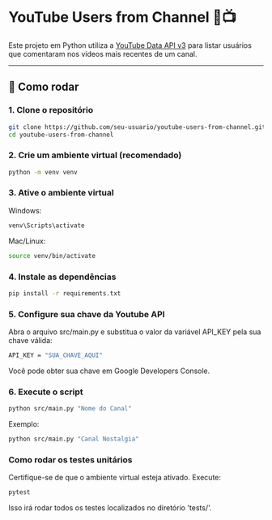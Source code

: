 # YouTube Users from Channel 🧠📺

Este projeto em Python utiliza a [YouTube Data API v3](https://developers.google.com/youtube/v3) para listar usuários que comentaram nos vídeos mais recentes de um canal.

---

## 🔧 Como rodar

### 1. Clone o repositório

```bash
git clone https://github.com/seu-usuario/youtube-users-from-channel.git
cd youtube-users-from-channel

```

### 2. Crie um ambiente virtual (recomendado)

```bash
python -m venv venv
```

### 3. Ative o ambiente virtual

Windows:

```bash
venv\Scripts\activate
```

Mac/Linux:

```bash
source venv/bin/activate
```

### 4. Instale as dependências

```bash
pip install -r requirements.txt
```

### 5. Configure sua chave da Youtube API

Abra o arquivo src/main.py e substitua o valor da variável API_KEY pela sua chave válida:

```bash
API_KEY = "SUA_CHAVE_AQUI"
```

Você pode obter sua chave em Google Developers Console.

### 6. Execute o script

```bash
python src/main.py "Nome do Canal"
```

Exemplo:

```bash
python src/main.py "Canal Nostalgia"
```

### Como rodar os testes unitários

Certifique-se de que o ambiente virtual esteja ativado.
Execute:

```bash
pytest
```

Isso irá rodar todos os testes localizados no diretório 'tests/'.
